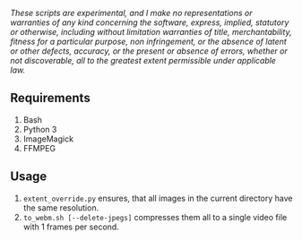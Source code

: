 *These scripts are experimental, and I make no representations or
warranties of any kind concerning the software, express, implied,
statutory or otherwise, including without limitation warranties of
title, merchantability, fitness for a particular purpose, non
infringement, or the absence of latent or other defects, accuracy, or
the present or absence of errors, whether or not discoverable, all to
the greatest extent permissible under applicable law.*

## Requirements

1. Bash
2. Python 3
3. ImageMagick
4. FFMPEG

## Usage

1. `extent_override.py` ensures, that all images in the current directory have the same resolution.
2. `to_webm.sh [--delete-jpegs]` compresses them all to a single video file with 1 frames per second.
